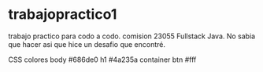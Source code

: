 # trabajopractico1
trabajo practico para codo a codo. comision 23055 Fullstack Java.
No sabia que hacer asi que hice un desafio que encontré.

CSS colores 
body
#686de0
h1 
#4a235a
container btn
#fff

